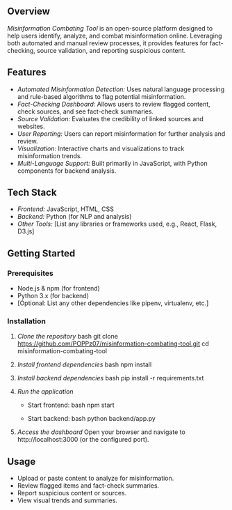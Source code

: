## Overview

*Misinformation Combating Tool* is an open-source platform designed to help users identify, analyze, and combat misinformation online. Leveraging both automated and manual review processes, it provides features for fact-checking, source validation, and reporting suspicious content.

## Features

- *Automated Misinformation Detection:* Uses natural language processing and rule-based algorithms to flag potential misinformation.
- *Fact-Checking Dashboard:* Allows users to review flagged content, check sources, and see fact-check summaries.
- *Source Validation:* Evaluates the credibility of linked sources and websites.
- *User Reporting:* Users can report misinformation for further analysis and review.
- *Visualization:* Interactive charts and visualizations to track misinformation trends.
- *Multi-Language Support:* Built primarily in JavaScript, with Python components for backend analysis.

## Tech Stack

- *Frontend:* JavaScript, HTML, CSS
- *Backend:* Python (for NLP and analysis)
- *Other Tools:* [List any libraries or frameworks used, e.g., React, Flask, D3.js]

## Getting Started

### Prerequisites

- Node.js & npm (for frontend)
- Python 3.x (for backend)
- [Optional: List any other dependencies like pipenv, virtualenv, etc.]

### Installation

1. *Clone the repository*
   bash
   git clone https://github.com/POPPz07/misinformation-combating-tool.git
   cd misinformation-combating-tool
   

2. *Install frontend dependencies*
   bash
   npm install
   

3. *Install backend dependencies*
   bash
   pip install -r requirements.txt
   

4. *Run the application*
   - Start frontend:
     bash
     npm start
     
   - Start backend:
     bash
     python backend/app.py
     

5. *Access the dashboard*
   Open your browser and navigate to http://localhost:3000 (or the configured port).

## Usage

- Upload or paste content to analyze for misinformation.
- Review flagged items and fact-check summaries.
- Report suspicious content or sources.
- View visual trends and summaries.
